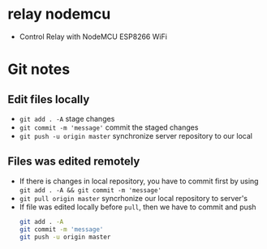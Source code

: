 # relay nodemcu 
- Control Relay with NodeMCU ESP8266 WiFi


# Git notes

## Edit files locally

* `git add . -A` stage changes
* `git commit -m 'message'` commit the staged changes
* `git push -u origin master` synchronize server repository to our local

## Files was edited remotely

* If there is changes in local repository, you have to commit first by using `git add . -A && git commit -m 'message'`
* `git pull origin master` syncrhonize our local repository to server's
* If file was edited locally before `pull`, then we have to commit and push
    ```bash
    git add . -A
    git commit -m 'message'
    git push -u origin master
    ```

